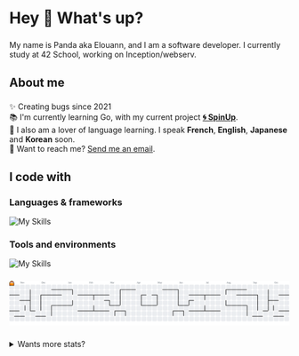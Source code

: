 <h1 align="left">Hey 🌺 What's up?</h1>

###

<p align="left">My name is Panda aka Elouann, and I am a software developer. I currently study at 42 School, working on Inception/webserv.</p>

###

<h2 align="left">About me</h2>

###

<p align="left">
  ✨ Creating bugs since 2021<br>📚 I'm currently learning Go, with my current project <a href="https://github.com/SpinUp-CLI"><strong>🌀 SpinUp</strong></a>.<br>
  🎲 I also am a lover of language learning. I speak <strong>French</strong>, <strong>English</strong>, <strong>Japanese</strong> and <strong>Korean</strong> soon.<br>
  📩 Want to reach me? <a href="mailto:elouannhosta.pro@gmail.com">Send me an email</a>.</p>

###

<h2 align="left">I code with</h2>

<h3 align="left">Languages & frameworks</h3>

![My Skills](https://skillicons.dev/icons?i=flask,vuejs,nuxt,go,docker,cpp,c,bash,ts,js,scss,python,rust&theme=dark&perline=15)

<h3 align="left">Tools and environments</h3>

![My Skills](https://skillicons.dev/icons?i=neovim,vscode,vim,linux,apple,git,github,gitlab&theme=dark&perline=15)

###

<picture>
  <source media="(prefers-color-scheme: dark)" srcset="https://raw.githubusercontent.com/panda2742/panda2742/output/pacman-contribution-graph-dark.svg">
  <source media="(prefers-color-scheme: light)" srcset="https://raw.githubusercontent.com/panda2742/panda2742/output/pacman-contribution-graph.svg">
  <img alt="pacman contribution graph" src="https://raw.githubusercontent.com/panda2742/panda2742/output/pacman-contribution-graph.svg">
</picture>

###

<details>
  <summary>Wants more stats?</summary>

  <!--START_SECTION:waka-->
![Code Time](http://img.shields.io/badge/Code%20Time-2%2C778%20hrs%2024%20mins-blue)

**🐱 My GitHub Data** 

> 📦 25.0 kB Used in GitHub's Storage 
 > 
> 🏆 961 Contributions in the Year 2025
 > 
> 💼 Opted to Hire
 > 
> 📜 23 Public Repositories 
 > 
> 🔑 9 Private Repositories 
 > 
**I'm an Early 🐤** 

```text
🌞 Morning                318 commits         █████░░░░░░░░░░░░░░░░░░░░   18.96 % 
🌆 Daytime                918 commits         ██████████████░░░░░░░░░░░   54.74 % 
🌃 Evening                398 commits         ██████░░░░░░░░░░░░░░░░░░░   23.73 % 
🌙 Night                  43 commits          █░░░░░░░░░░░░░░░░░░░░░░░░   02.56 % 
```
📅 **I'm Most Productive on Wednesday** 

```text
Monday                   259 commits         ████░░░░░░░░░░░░░░░░░░░░░   15.44 % 
Tuesday                  288 commits         ████░░░░░░░░░░░░░░░░░░░░░   17.17 % 
Wednesday                343 commits         █████░░░░░░░░░░░░░░░░░░░░   20.45 % 
Thursday                 263 commits         ████░░░░░░░░░░░░░░░░░░░░░   15.68 % 
Friday                   285 commits         ████░░░░░░░░░░░░░░░░░░░░░   16.99 % 
Saturday                 146 commits         ██░░░░░░░░░░░░░░░░░░░░░░░   08.71 % 
Sunday                   93 commits          █░░░░░░░░░░░░░░░░░░░░░░░░   05.55 % 
```


📊 **This Week I Spent My Time On** 

```text
💬 Programming Languages: 
Go                       17 hrs 22 mins      ████████████████████░░░░░   79.53 % 
Other                    1 hr 34 mins        ██░░░░░░░░░░░░░░░░░░░░░░░   07.20 % 
Image (svg)              1 hr 21 mins        ██░░░░░░░░░░░░░░░░░░░░░░░   06.19 % 
JSON                     34 mins             █░░░░░░░░░░░░░░░░░░░░░░░░   02.61 % 
Markdown                 29 mins             █░░░░░░░░░░░░░░░░░░░░░░░░   02.26 % 

🐱‍💻 Projects: 
SpinUp                   19 hrs 27 mins      ██████████████████████░░░   89.13 % 
go-template              1 hr 45 mins        ██░░░░░░░░░░░░░░░░░░░░░░░   08.05 % 
vue-template             16 mins             ░░░░░░░░░░░░░░░░░░░░░░░░░   01.27 % 
42-cub3d                 11 mins             ░░░░░░░░░░░░░░░░░░░░░░░░░   00.86 % 
gros-caca-qui-pue-front  4 mins              ░░░░░░░░░░░░░░░░░░░░░░░░░   00.34 % 

💻 Operating System: 
Linux                    13 hrs 36 mins      ████████████████░░░░░░░░░   62.34 % 
Mac                      8 hrs 13 mins       █████████░░░░░░░░░░░░░░░░   37.66 % 
```


<!--END_SECTION:waka-->
</details>
